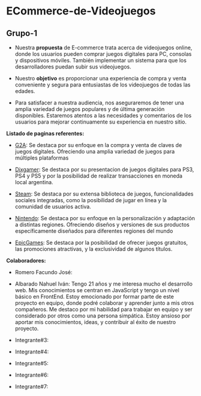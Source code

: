 # ECommerce-de-Videojuegos

## Grupo-1

- Nuestra **propuesta** de E-commerce trata acerca de videojuegos online, donde los usuarios pueden comprar juegos digitales para PC, consolas y dispositivos móviles. También implementar un sistema para que los desarrolladores puedan subir sus videojuegos.

- Nuestro **objetivo** es proporcionar una experiencia de compra y venta conveniente y segura para entusiastas de los videojuegos de todas las edades.

- Para satisfacer a nuestra audiencia, nos aseguraremos de tener una amplia variedad de juegos populares y de última generación disponibles. Estaremos atentos a las necesidades y comentarios de los usuarios para mejorar continuamente su experiencia en nuestro sitio.

**Listado de paginas referentes:**

- [G2A](https://www.g2a.com/es/): Se destaca por su enfoque en la compra y venta de claves de juegos digitales. Ofreciendo una amplia variedad de juegos para múltiples plataformas

- [Dixgamer](https://dixgamer.com/): Se destaca por su presentacion de juegos digitales para PS3, PS4 y PS5 y por la posibilidad de realizar transacciones en moneda local argentina.

- [Steam](https://store.steampowered.com/): Se destaca por su extensa biblioteca de juegos, funcionalidades sociales integradas, como la posibilidad de jugar en línea y la comunidad de usuarios activa.

- [Nintendo](https://www.nintendo.co.uk/): Se destaca por su enfoque en la personalización y adaptación a distintas regiones. Ofreciendo diseños y versiones de sus productos específicamente diseñados para diferentes regiones del mundo

- [EpicGames](https://store.epicgames.com/es-ES/): Se destaca por la posibilidad de ofrecer juegos gratuitos, las promociones atractivas, y la exclusividad de algunos títulos.

**Colaboradores:**

- Romero Facundo José:
- Albarado Nahuel Iván:
  Tengo 21 años y me interesa mucho el desarrollo web. Mis conocimientos se centran en JavaScript y tengo un nivel básico en FrontEnd. Estoy emocionado por formar parte de este proyecto en equipo, donde podré colaborar y aprender junto a mis otros compañeros. Me destaco por mi habilidad para trabajar en equipo y ser considerado por otros como una persona simpática. Estoy ansioso por aportar mis conocimientos, ideas, y contribuir al éxito de nuestro proyecto.

- Integrante#3:
- Integrante#4:
- Integrante#5:
- Integrante#6:
- Integrante#7:
